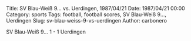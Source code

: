 Title: SV Blau-Weiß 9… vs. Uerdingen, 1987/04/21
Date: 1987/04/21 00:00
Category: sports
Tags: football, football scores, SV Blau-Weiß 9…, Uerdingen
Slug: sv-blau-weiss-9-vs-uerdingen
Author: carbonero


SV Blau-Weiß 9… 1 - 1 Uerdingen
